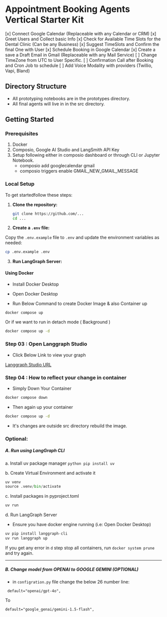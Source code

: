 # Appointment Booking Agents Vertical Starter Kit

[x] Connect Google Calendar (Replaceable with any Calendar or CRM)
[x] Greet Users and Collect basic Info
[x] Check for Available Time Slots for the Dental Clinic (Can be any Business)
[x] Suggest TimeSlots and Confirm the final One with User
[x] Schedule Booking in Google Calendar
[x] Create a save a Draft Email in Gmail (Replaceable with any Mail Service)
[ ] Change TimeZone from UTC to User Specific.
[ ] Confirmation Call after Booking and Cron Job to schedule 
[ ] Add Voice Modality with providers (Twillio, Vapi, Bland)

## Directory Structure
- All prototyping notebooks are in the prototypes directory.
- All final agents will live in in the src directory.

## Getting Started

### Prerequisites

1. Docker
2. Composio, Google AI Studio and LangSmith API Key
3. Setup following either in composio dashboard or through CLI or Jupyter Notebook.
   - composio add googlecalendar gmail
   - composio triggers enable GMAIL_NEW_GMAIL_MESSAGE

### Local Setup

To get startedfollow these steps:

1. **Clone the repository:**

   ```sh
   git clone https://github.com/...
   cd ...
   ```

2. **Create a `.env` file:**

Copy the `.env.example` file to `.env` and update the environment variables as needed:

```sh
cp .env.example .env
```

3. **Run LangGraph Server:**

#### Using Docker

 - Install Docker Desktop

 - Open Docker Desktop

 - Run Below Command to create Docker Image & also Container up

 ```bash
 docker compose up 
 ```

 Or if we want to run in detach mode ( Background )

 ```bash
 docker compose up -d 
 ```

### Step 03 : Open Langgraph Studio

 - Click Below Link to view your graph

 <a href="https://smith.langchain.com/studio/thread?baseUrl=http%3A%2F%2F127.0.0.1%3A8123">Langgraph Studio URL</a>


### Step 04 : How to reflect your change in container

 - Simply Down Your Container

 ```bash
 docker compose down
 ```

 - Then again up your container

 ```bash
 docker compose up -d
 ```

 - It's changes are outside src directory rebuild the image.
 
### Optional: 

##### A. Run using LangGraph CLI

a. Install uv package manager ```python pip install uv```

b. Create Virtual Environment and activate it 
```python 
uv venv
source .venv/bin/activate
```

c. Install packages in pyproject.toml
```python 
uv run
```

d. Run LangGraph Server
- Ensure you have docker engine running (i.e: Open Docker Desktop)
```python 
uv pip install langgraph-cli
uv run langgraph up
```

If you get any error in `d` step stop all containers, run `docker system prune` and try again.


---------------------------------------------------------------------------------------------




##### B. Change model from OPENAI to GOOGLE GEMINI (OPTIONAL)

 - in `configration.py` file change the below 26 number line:
 

 ```code
  default="openai/gpt-4o",
 ```

 To

 ```code
 default="google_genai/gemini-1.5-flash",
 ```
